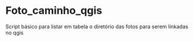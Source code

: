 # Foto_caminho_qgis
Script básico para listar em tabela o diretório das fotos para serem linkadas no qgis
